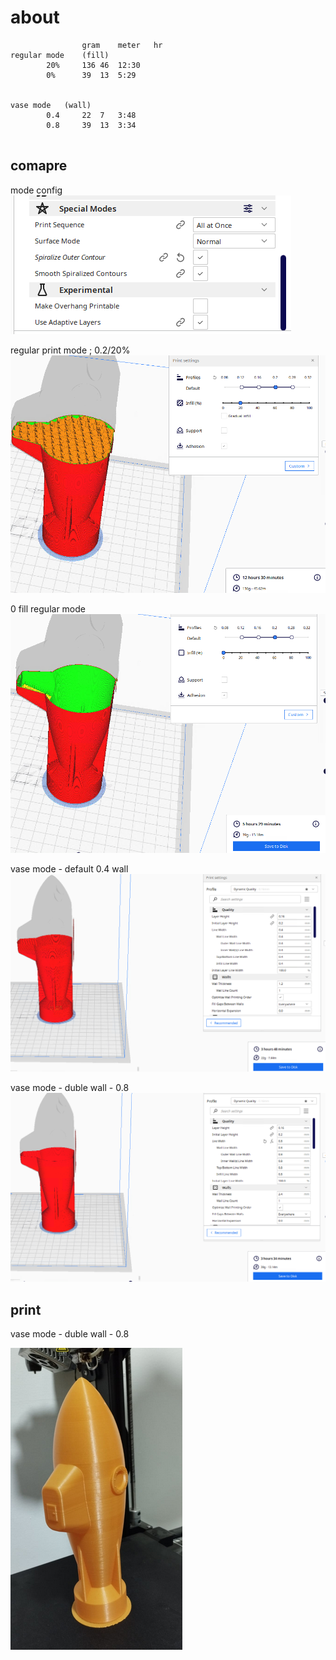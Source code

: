 # about


```
				gram	meter 	hr
regular mode	(fill)
		20%		136	46	12:30
		0%		39	13	5:29


vase mode	(wall)
		0.4		22	7	3:48
		0.8		39	13	3:34


```

## comapre

mode config
![](mode.png)

regular print mode ; 0.2/20%
![](sub0_20F.png)  

0 fill regular mode
![](sub0_0F.png)

vase mode - default 0.4 wall
![](sub1_0.4.png) 

vase mode - duble wall - 0.8
![](sub2_0.8.png)


## print

vase mode - duble wall - 0.8

![](./sub_print1.png)

